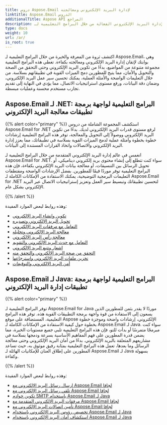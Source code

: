 ```yaml
---
title: دروس Aspose.Email لإدارة البريد الإلكتروني ومعالجته
linktitle: Aspose.Email الدروس
additionalTitle: Aspose API المراجع
description: أطلق العنان لإدارة البريد الإلكتروني الفعالة من خلال البرامج التعليمية لـ Aspose.Email. بدءًا من التكوين ووصولاً إلى الأمان، يمكنك إتقان الجوانب المتنوعة لتحسين سير العمل وتجارب المستخدم.
type: docs
weight: 10
url: /ar/
is_root: true
---
```

اكتشف ثروة من المعرفة والخبرة من خلال البرامج التعليمية لـ Aspose.Email، وهي بوابتك لإتقان إدارة البريد الإلكتروني ومعالجته بكفاءة. تغطي هذه البرامج التعليمية مجموعة متنوعة من المواضيع، بدءًا من تكوين البريد الإلكتروني وحتى التحقق من الصحة والتحويل والأمان، مما يتيح للمطورين دمج الميزات القوية في تطبيقاتهم بسلاسة. من خلال التعليمات الواضحة والأمثلة العملية، يمكنك تحسين سير عمل البريد الإلكتروني، وضمان دقة البيانات، ورفع مستوى استراتيجيات الاتصال، مما يؤدي في النهاية إلى تقديم تجارب مستخدم محسنة وعمليات مبسطة.

## Aspose.Email لـ .NET: البرامج التعليمية لواجهة برمجة تطبيقات معالجة البريد الإلكتروني
{{% alert color="primary" %}}
استكشف المجموعة الشاملة من دروس Aspose.Email for .NET لرفع مستوى قدرات البريد الإلكتروني لديك. بدءًا من تكوين البريد الإلكتروني ووصولاً إلى التحويل والمعالجة، توفر هذه البرامج التعليمية إرشادات خطوة بخطوة وأمثلة عملية لدمج الميزات القوية بسلاسة في تطبيقاتك، مما يعزز إدارة البريد الإلكتروني والاتصالات واتخاذ القرارات المستندة إلى البيانات.

انغمس في عالم إدارة البريد الإلكتروني المتقدمة من خلال البرامج التعليمية لـ Aspose.Email for .NET. سواء كنت تتطلع إلى إنشاء محتوى بريد إلكتروني ديناميكي، أو تحويل الرسائل بين التنسيقات، أو معالجة بيانات البريد الإلكتروني بكفاءة، فإن هذه البرامج التعليمية توفر موردًا قيمًا للمطورين. بفضل الإرشادات الواضحة ومقتطفات التعليمات البرمجية التوضيحية، يمكنك الاستفادة من الإمكانات الكاملة لـ Aspose.Email for .NET لتحسين تطبيقاتك وتبسيط سير العمل وتعزيز إستراتيجيات الاتصال عبر البريد الإلكتروني بشكل عام.

{{% /alert %}}

وهذه روابط لبعض الموارد المفيدة:
- [تكوين وإنشاء البريد الإلكتروني](./net/email-composition-and-creation/)
- [تحويل البريد الإلكتروني وتصديره](./net/email-conversion-and-export/)
- [التعامل مع مرفقات البريد الإلكتروني](./net/email-attachment-handling/)
- [معالجة البريد الإلكتروني وتحليله](./net/email-processing-and-analysis/)
- [معالجة رأس البريد الإلكتروني](./net/email-header-manipulation/)
- [التعامل مع حدث البريد الإلكتروني والتقويم](./net/email-event-and-calendar-handling/)
- [إشعار وتتبع البريد الإلكتروني](./net/email-notification-and-tracking/)
- [التحقق من صحة البريد الإلكتروني والتحقق منه](./net/email-validation-and-verification/)
- [تخزين ملفات البريد الإلكتروني واسترجاعها](./net/email-file-storage-and-retrieval/)
- [أمن البريد الإلكتروني والتوقيعات](./net/email-security-and-signatures/)

## Aspose.Email لـ Java: البرامج التعليمية لواجهة برمجة تطبيقات إدارة البريد الإلكتروني
{{% alert color="primary" %}}

توفر البرامج التعليمية لـ Aspose.Email for Java موردًا لا يقدر بثمن للمطورين الذين يسعون إلى الاستفادة من قوة واجهة برمجة التطبيقات القوية هذه. توفر هذه البرامج التعليمية، المستضافة على موقع Aspose الإلكتروني، إرشادات واضحة وموجزة خطوة بخطوة حول كيفية الاستفادة من الإمكانات الكاملة لـ Aspose.Email لـ Java. سواء كنت مبرمجًا متمرسًا أو بدأت للتو، فإن هذه البرامج التعليمية تلبي جميع مستويات الخبرة، مما يضمن قدرة المطورين على فهم المفاهيم الأساسية بسرعة ودمجها بسلاسة في مشاريعهم المتعلقة بالبريد الإلكتروني. بدءًا من أمان البريد الإلكتروني وحتى معالجة الرسائل وما بعدها، تعمل هذه البرامج التعليمية بمثابة رفيق موثوق به، حيث تساعد المطورين على إطلاق العنان للإمكانيات الهائلة لـ Aspose.Email لـ Java بسهولة وكفاءة.


{{% /alert %}}

وهذه روابط لبعض الموارد المفيدة:
- [إرسال رسائل البريد الإلكتروني مع Aspose.Email لجافا](./java/sending-emails/)
- [تلقي رسائل البريد الإلكتروني مع Aspose.Email لجافا](./java/receiving-emails/)
- [تكوين خوادم SMTP باستخدام Aspose.Email لـ Java](./java/configuring-smtp-servers/)
- [مرفقات البريد الإلكتروني المتقدمة مع Aspose.Email لجافا](./java/advanced-email-attachments/)
- [تأمين اتصالات البريد الإلكتروني مع Aspose.Email لجافا](./java/securing-email-communications/)
- [تخصيص رؤوس البريد الإلكتروني باستخدام Aspose.Email لـ Java](./java/customizing-email-headers/)
- [استكشاف أمان البريد الإلكتروني باستخدام Aspose.Email لـ Java](./java/exploring-email-security/)